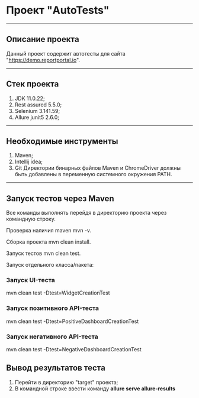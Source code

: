 # Проект "AutoTests"
______
## Описание проекта
Данный проект содержит автотесты для сайта "https://demo.reportportal.io".
_____
## Cтек проекта
1. JDK 11.0.22;
2. Rest assured 5.5.0;
3. Selenium 3.141.59;
4. Allure junit5 2.6.0;
____
## Необходимые инструменты
1. Maven;
2. Intellij idea;
3. Git
   Директории бинарных файлов Maven и ChromeDriver должны быть добавлены в переменную системного окружения PATH.
___   
## Запуск тестов через Maven
Все команды выполнять перейдя в директорию проекта через командную строку.

Проверка наличия maven mvn -v.

Сборка проекта mvn clean install.

Запуск тестов mvn clean test.

Запуск отдельного класса/пакета:

### Запуск UI-теста
mvn clean test -Dtest=WidgetCreationTest

### Запуск позитивного API-теста
mvn clean test -Dtest=PositiveDashboardCreationTest

### Запуск негативного API-теста
mvn clean test -Dtest=NegativeDashboardCreationTest

## Вывод результатов теста
1. Перейти в директорию "target" проекта;
2. В командной строке ввести команду __allure serve allure-results__
